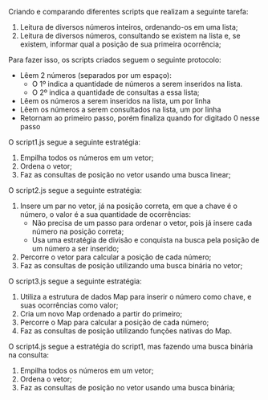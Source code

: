 Criando e comparando diferentes scripts que realizam a seguinte tarefa:
1) Leitura de diversos números inteiros, ordenando-os em uma lista;
2) Leitura de diversos números, consultando se existem na lista e, se existem, informar qual a posição de sua primeira ocorrência;

Para fazer isso, os scripts criados seguem o seguinte protocolo:
- Lêem 2 números (separados por um espaço):
  - O 1º indica a quantidade de números a serem inseridos na lista.
  - O 2º indica a quantidade de consultas a essa lista;
- Lêem os números a serem inseridos na lista, um por linha
- Lêem os números a serem consultados na lista, um por linha
- Retornam ao primeiro passo, porém finaliza quando for digitado 0 nesse passo

O script1.js segue a seguinte estratégia:
1) Empilha todos os números em um vetor;
2) Ordena o vetor;
3) Faz as consultas de posição no vetor usando uma busca linear;

O script2.js segue a seguinte estratégia:
1) Insere um par no vetor, já na posição correta, em que a chave é o número, o valor é a sua quantidade de ocorrências:
   - Não precisa de um passo para ordenar o vetor, pois já insere cada número na posição correta;
   - Usa uma estratégia de divisão e conquista na busca pela posição de um número a ser inserido;
2) Percorre o vetor para calcular a posição de cada número;
3) Faz as consultas de posição utilizando uma busca binária no vetor;

O script3.js segue a seguinte estratégia:
1) Utiliza a estrutura de dados Map para inserir o número como chave, e suas ocorrências como valor;
2) Cria um novo Map ordenado a partir do primeiro;
3) Percorre o Map para calcular a posição de cada número;
4) Faz as consultas de posição utilizando funções nativas do Map.

O script4.js segue a estratégia do script1, mas fazendo uma busca binária na consulta:
1) Empilha todos os números em um vetor;
2) Ordena o vetor;
3) Faz as consultas de posição no vetor usando uma busca binária;
